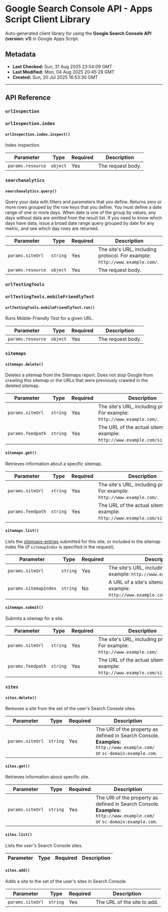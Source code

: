 # Google Search Console API - Apps Script Client Library

Auto-generated client library for using the **Google Search Console API (version: v1)** in Google Apps Script.

## Metadata

- **Last Checked:** Sun, 31 Aug 2025 23:54:09 GMT
- **Last Modified:** Mon, 04 Aug 2025 20:45:28 GMT
- **Created:** Sun, 20 Jul 2025 16:53:30 GMT



---

## API Reference

### `urlInspection`

### `urlInspection.index`

#### `urlInspection.index.inspect()`

Index inspection.

| Parameter | Type | Required | Description |
|---|---|---|---|
| `params.resource` | `object` | Yes | The request body. |

### `searchanalytics`

#### `searchanalytics.query()`

Query your data with filters and parameters that you define. Returns zero or more rows grouped by the row keys that you define. You must define a date range of one or more days. When date is one of the group by values, any days without data are omitted from the result list. If you need to know which days have data, issue a broad date range query grouped by date for any metric, and see which day rows are returned.

| Parameter | Type | Required | Description |
|---|---|---|---|
| `params.siteUrl` | `string` | Yes | The site's URL, including protocol. For example: `http://www.example.com/`. |
| `params.resource` | `object` | Yes | The request body. |

### `urlTestingTools`

### `urlTestingTools.mobileFriendlyTest`

#### `urlTestingTools.mobileFriendlyTest.run()`

Runs Mobile-Friendly Test for a given URL.

| Parameter | Type | Required | Description |
|---|---|---|---|
| `params.resource` | `object` | Yes | The request body. |

### `sitemaps`

#### `sitemaps.delete()`

Deletes a sitemap from the Sitemaps report. Does not stop Google from crawling this sitemap or the URLs that were previously crawled in the deleted sitemap.

| Parameter | Type | Required | Description |
|---|---|---|---|
| `params.siteUrl` | `string` | Yes | The site's URL, including protocol. For example: `http://www.example.com/`. |
| `params.feedpath` | `string` | Yes | The URL of the actual sitemap. For example: `http://www.example.com/sitemap.xml`. |

#### `sitemaps.get()`

Retrieves information about a specific sitemap.

| Parameter | Type | Required | Description |
|---|---|---|---|
| `params.siteUrl` | `string` | Yes | The site's URL, including protocol. For example: `http://www.example.com/`. |
| `params.feedpath` | `string` | Yes | The URL of the actual sitemap. For example: `http://www.example.com/sitemap.xml`. |

#### `sitemaps.list()`

 Lists the [sitemaps-entries](/webmaster-tools/v3/sitemaps) submitted for this site, or included in the sitemap index file (if `sitemapIndex` is specified in the request).

| Parameter | Type | Required | Description |
|---|---|---|---|
| `params.siteUrl` | `string` | Yes | The site's URL, including protocol. For example: `http://www.example.com/`. |
| `params.sitemapIndex` | `string` | No |  A URL of a site's sitemap index. For example: `http://www.example.com/sitemapindex.xml`. |

#### `sitemaps.submit()`

Submits a sitemap for a site.

| Parameter | Type | Required | Description |
|---|---|---|---|
| `params.siteUrl` | `string` | Yes | The site's URL, including protocol. For example: `http://www.example.com/`. |
| `params.feedpath` | `string` | Yes | The URL of the actual sitemap. For example: `http://www.example.com/sitemap.xml`. |

### `sites`

#### `sites.delete()`

 Removes a site from the set of the user's Search Console sites.

| Parameter | Type | Required | Description |
|---|---|---|---|
| `params.siteUrl` | `string` | Yes | The URI of the property as defined in Search Console. **Examples:** `http://www.example.com/` or `sc-domain:example.com`. |

#### `sites.get()`

 Retrieves information about specific site.

| Parameter | Type | Required | Description |
|---|---|---|---|
| `params.siteUrl` | `string` | Yes | The URI of the property as defined in Search Console. **Examples:** `http://www.example.com/` or `sc-domain:example.com`. |

#### `sites.list()`

 Lists the user's Search Console sites.

| Parameter | Type | Required | Description |
|---|---|---|---|

#### `sites.add()`

 Adds a site to the set of the user's sites in Search Console.

| Parameter | Type | Required | Description |
|---|---|---|---|
| `params.siteUrl` | `string` | Yes | The URL of the site to add. |